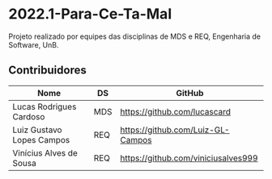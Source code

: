 # 2022.1-Para-Ce-Ta-Mal
Projeto realizado por equipes das disciplinas de MDS e REQ, Engenharia de Software, UnB.

## Contribuidores


|Nome                             | DS        |GitHub                               | 
| --------                        | --------  |--------                             | 
|Lucas Rodrigues Cardoso          | MDS       |https://github.com/lucascard         |                                   
|Luiz Gustavo Lopes Campos        | REQ       |https://github.com/Luiz-GL-Campos    |
|Vinícius Alves de Sousa          | REQ       |https://github.com/viniciusalves999  |
